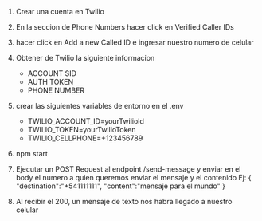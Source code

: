 1. Crear una cuenta en Twilio
2. En la seccion de Phone Numbers hacer click en Verified Caller IDs
3. hacer click en Add a new Called ID e ingresar nuestro numero de celular
4. Obtener de Twilio la siguiente informacion
   - ACCOUNT SID
   - AUTH TOKEN
   - PHONE NUMBER
5. crear las siguientes variables de entorno en el .env

   - TWILIO_ACCOUNT_ID=yourTwilioId
   - TWILIO_TOKEN=yourTwilioToken
   - TWILIO_CELLPHONE=+123456789

6. npm start
7. Ejecutar un POST Request al endpoint /send-message y enviar en el body el numero a quien queremos enviar el mensaje y el contenido
   Ej:
   {
   "destination":"+541111111",
   "content":"mensaje para el mundo"
   }
8. Al recibir el 200, un mensaje de texto nos habra llegado a nuestro celular
